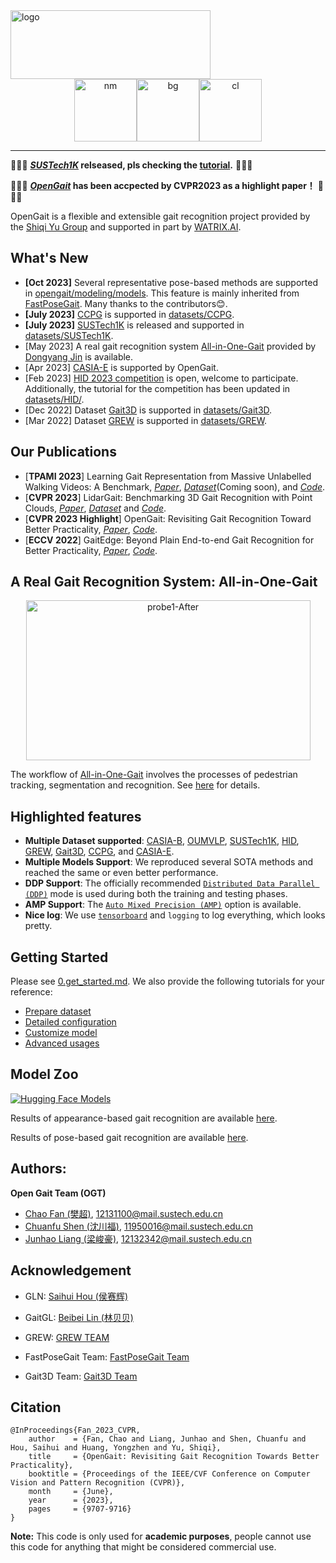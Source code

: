<img src="./assets/logo2.png" width = "320" height = "110" alt="logo" />

<div align="center"><img src="./assets/nm.gif" width = "100" height = "100" alt="nm" /><img src="./assets/bg.gif" width = "100" height = "100" alt="bg" /><img src="./assets/cl.gif" width = "100" height = "100" alt="cl" /></div>

------------------------------------------
📣📣📣 **[*SUSTech1K*](https://lidargait.github.io) relseased, pls checking the [tutorial](datasets/SUSTech1K/README.md).** 📣📣📣

🎉🎉🎉 **[*OpenGait*](https://openaccess.thecvf.com/content/CVPR2023/papers/Fan_OpenGait_Revisiting_Gait_Recognition_Towards_Better_Practicality_CVPR_2023_paper.pdf) has been accpected by CVPR2023 as a highlight paper！** 🎉🎉🎉

OpenGait is a flexible and extensible gait recognition project provided by the [Shiqi Yu Group](https://faculty.sustech.edu.cn/yusq/) and supported in part by [WATRIX.AI](http://www.watrix.ai).

## What's New
- **[Oct 2023]** Several representative pose-based methods are supported in [opengait/modeling/models](./opengait/modeling/models). This feature is mainly inherited from [FastPoseGait](https://github.com/BNU-IVC/FastPoseGait). Many thanks to the contributors😊.
- **[July 2023]** [CCPG](https://github.com/BNU-IVC/CCPG) is supported in [datasets/CCPG](./datasets/CCPG).
- **[July 2023]** [SUSTech1K](https://lidargait.github.io) is released and supported in [datasets/SUSTech1K](./datasets/SUSTech1K).
- [May 2023] A real gait recognition system [All-in-One-Gait](https://github.com/jdyjjj/All-in-One-Gait) provided by [Dongyang Jin](https://github.com/jdyjjj) is available.
- [Apr 2023] [CASIA-E](datasets/CASIA-E/README.md) is supported by OpenGait.
- [Feb 2023] [HID 2023 competition](https://hid2023.iapr-tc4.org/) is open, welcome to participate. Additionally, the tutorial for the competition has been updated in [datasets/HID/](./datasets/HID).
- [Dec 2022] Dataset [Gait3D](https://github.com/Gait3D/Gait3D-Benchmark) is supported in [datasets/Gait3D](./datasets/Gait3D).
- [Mar 2022] Dataset [GREW](https://www.grew-benchmark.org) is supported in [datasets/GREW](./datasets/GREW).

## Our Publications
- [**TPAMI 2023**] Learning Gait Representation from Massive Unlabelled Walking Videos: A Benchmark, [*Paper*](https://ieeexplore.ieee.org/document/10242019), [*Dataset*](https://github.com/ChaoFan996/GaitSSB)(Coming soon), and [*Code*](opengait/modeling/models/gaitssb.py).
- [**CVPR 2023**] LidarGait: Benchmarking 3D Gait Recognition with Point Clouds, [*Paper*](https://openaccess.thecvf.com/content/CVPR2023/papers/Shen_LidarGait_Benchmarking_3D_Gait_Recognition_With_Point_Clouds_CVPR_2023_paper.pdf), [*Dataset*](https://lidargait.github.io) and [*Code*](datasets/SUSTech1K/README.md).
- [**CVPR 2023 Highlight**] OpenGait: Revisiting Gait Recognition Toward Better Practicality, [*Paper*](https://openaccess.thecvf.com/content/CVPR2023/papers/Fan_OpenGait_Revisiting_Gait_Recognition_Towards_Better_Practicality_CVPR_2023_paper.pdf), [*Code*](configs/gaitbase).
- [**ECCV 2022**] GaitEdge: Beyond Plain End-to-end Gait Recognition for Better Practicality, [*Paper*](), [*Code*](configs/gaitedge/README.md).

## A Real Gait Recognition System: All-in-One-Gait
<div align="center">
       <img src="./assets/probe1-After.gif"  width = "455" height = "256" alt="probe1-After" />
</div>

The workflow of [All-in-One-Gait](https://github.com/jdyjjj/All-in-One-Gait) involves the processes of pedestrian tracking, segmentation and recognition.
See [here](https://github.com/jdyjjj/All-in-One-Gait) for details.

## Highlighted features
- **Multiple Dataset supported**: [CASIA-B](http://www.cbsr.ia.ac.cn/english/Gait%20Databases.asp), [OUMVLP](http://www.am.sanken.osaka-u.ac.jp/BiometricDB/GaitMVLP.html), [SUSTech1K](https://lidargait.github.io), [HID](http://hid2022.iapr-tc4.org/), [GREW](https://www.grew-benchmark.org), [Gait3D](https://github.com/Gait3D/Gait3D-Benchmark), [CCPG](https://openaccess.thecvf.com/content/CVPR2023/papers/Li_An_In-Depth_Exploration_of_Person_Re-Identification_and_Gait_Recognition_in_CVPR_2023_paper.pdf), and [CASIA-E](https://www.scidb.cn/en/detail?dataSetId=57be0e918db743279baf44a38d013a06).
- **Multiple Models Support**: We reproduced several SOTA methods and reached the same or even better performance. 
- **DDP Support**: The officially recommended [`Distributed Data Parallel (DDP)`](https://pytorch.org/tutorials/intermediate/ddp_tutorial.html) mode is used during both the training and testing phases.
- **AMP Support**: The [`Auto Mixed Precision (AMP)`](https://pytorch.org/tutorials/recipes/recipes/amp_recipe.html?highlight=amp) option is available.
- **Nice log**: We use [`tensorboard`](https://pytorch.org/docs/stable/tensorboard.html) and `logging` to log everything, which looks pretty.

## Getting Started


Please see [0.get_started.md](docs/0.get_started.md). We also provide the following tutorials for your reference:
- [Prepare dataset](docs/2.prepare_dataset.md)
- [Detailed configuration](docs/3.detailed_config.md)
- [Customize model](docs/4.how_to_create_your_model.md)
- [Advanced usages](docs/5.advanced_usages.md) 

## Model Zoo

[![Hugging Face Models](https://img.shields.io/badge/%F0%9F%A4%97%20Hugging%20Face-Models-ffab41)](https://huggingface.co/opengait/OpenGait/)

Results of appearance-based gait recognition are available [here](docs/1.model_zoo.md).

Results of pose-based gait recognition are available [here](./docs/1.1.skeleton_model_zoo.md).


## Authors:
**Open Gait Team (OGT)**

- [Chao Fan (樊超)](https://chaofan996.github.io), 12131100@mail.sustech.edu.cn
- [Chuanfu Shen (沈川福)](https://chuanfushen.github.io), 11950016@mail.sustech.edu.cn
- [Junhao Liang (梁峻豪)](https://faculty.sustech.edu.cn/?p=95401&tagid=yusq&cat=2&iscss=1&snapid=1&orderby=date), 12132342@mail.sustech.edu.cn

## Acknowledgement
- GLN: [Saihui Hou (侯赛辉)](http://home.ustc.edu.cn/~saihui/index_english.html)
- GaitGL: [Beibei Lin (林贝贝)](https://scholar.google.com/citations?user=KyvHam4AAAAJ&hl=en&oi=ao)
- GREW: [GREW TEAM](https://www.grew-benchmark.org)

- FastPoseGait Team: [FastPoseGait Team](https://github.com/BNU-IVC/FastPoseGait)

- Gait3D Team: [Gait3D Team](https://gait3d.github.io/)

## Citation

```
@InProceedings{Fan_2023_CVPR,
    author    = {Fan, Chao and Liang, Junhao and Shen, Chuanfu and Hou, Saihui and Huang, Yongzhen and Yu, Shiqi},
    title     = {OpenGait: Revisiting Gait Recognition Towards Better Practicality},
    booktitle = {Proceedings of the IEEE/CVF Conference on Computer Vision and Pattern Recognition (CVPR)},
    month     = {June},
    year      = {2023},
    pages     = {9707-9716}
}
```

**Note:**
This code is only used for **academic purposes**, people cannot use this code for anything that might be considered commercial use.
